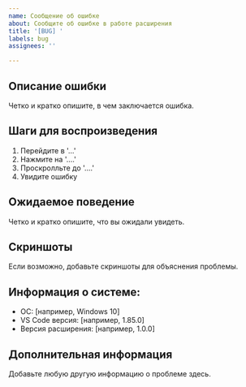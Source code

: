 ```yaml
---
name: Сообщение об ошибке
about: Сообщите об ошибке в работе расширения
title: '[BUG] '
labels: bug
assignees: ''

---
```


## Описание ошибки
Четко и кратко опишите, в чем заключается ошибка.

## Шаги для воспроизведения
1. Перейдите в '...'
2. Нажмите на '....'
3. Проскролльте до '....'
4. Увидите ошибку

## Ожидаемое поведение
Четко и кратко опишите, что вы ожидали увидеть.

## Скриншоты
Если возможно, добавьте скриншоты для объяснения проблемы.

## Информация о системе:
 - ОС: [например, Windows 10]
 - VS Code версия: [например, 1.85.0]
 - Версия расширения: [например, 1.0.0]

## Дополнительная информация
Добавьте любую другую информацию о проблеме здесь.